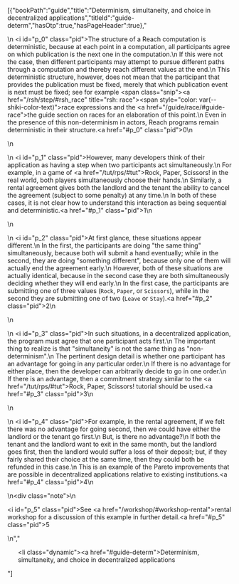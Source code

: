 [{"bookPath":"guide","title":"Determinism, simultaneity, and choice in decentralized applications","titleId":"guide-determ","hasOtp":true,"hasPageHeader":true},"<p>\n  <i id=\"p_0\" class=\"pid\"></i>The structure of a Reach computation is deterministic, because at each point in a computation, all participants agree on which publication is the next one in the computation.\n  If this were not the case, then different participants may attempt to pursue different paths through a computation and thereby reach different values at the end.\n  This deterministic structure, however, does not mean that the participant that provides the publication must be fixed, merely that which publication event is next must be fixed; see for example <span class=\"snip\"><a href=\"/rsh/step/#rsh_race\" title=\"rsh: race\"><span style=\"color: var(--shiki-color-text)\">race</span></a></span> expressions and the <a href=\"/guide/race/#guide-race\">the guide section on races</a> for an elaboration of this point.\n  Even in the presence of this non-determinism in actors, Reach programs remain deterministic in their structure.<a href=\"#p_0\" class=\"pid\">0</a>\n</p>\n<p>\n  <i id=\"p_1\" class=\"pid\"></i>However, many developers think of their application as having a step when two participants act simultaneously.\n  For example, in a game of <a href=\"/tut/rps/#tut\">Rock, Paper, Scissors!</a> in the real world, both players simultaneously choose their hands.\n  Similarly, a rental agreement gives both the landlord and the tenant the ability to cancel the agreement (subject to some penalty) at any time.\n  In both of these cases, it is not clear how to understand this interaction as being sequential and deterministic.<a href=\"#p_1\" class=\"pid\">1</a>\n</p>\n<p>\n  <i id=\"p_2\" class=\"pid\"></i>At first glance, these situations appear different.\n  In the first, the participants are doing \"the same thing\" simultaneously, because both will submit a hand eventually; while in the second, they are doing \"something different\", because only one of them will actually end the agreement early.\n  However, both of these situations are actually identical, because in the second case they are both simultaneously deciding whether they will end early.\n  In the first case, the participants are submitting one of three values (<code>Rock</code>, <code>Paper</code>, or <code>Scissors</code>), while in the second they are submitting one of two (<code>Leave</code> or <code>Stay</code>).<a href=\"#p_2\" class=\"pid\">2</a>\n</p>\n<p>\n  <i id=\"p_3\" class=\"pid\"></i>In such situations, in a decentralized application, the program must agree that one participant acts first.\n  The important thing to realize is that \"simultaneity\" is not the same thing as \"non-determinism\".\n  The pertinent design detail is whether one participant has an advantage for going in any particular order.\n  If there is no advantage for either place, then the developer can arbitrarily decide to go in one order.\n  If there is an advantage, then a commitment strategy similar to the <a href=\"/tut/rps/#tut\">Rock, Paper, Scissors! tutorial</a> should be used.<a href=\"#p_3\" class=\"pid\">3</a>\n</p>\n<p>\n  <i id=\"p_4\" class=\"pid\"></i>For example, in the rental agreement, if we felt there was no advantage for going second, then we could have either the landlord or the tenant go first.\n  But, is there no advantage?\n  If both the tenant and the landlord want to exit in the same month, but the landlord goes first, then the landlord would suffer a loss of their deposit; but, if they fairly shared their choice at the same time, then they could both be refunded in this case.\n  This is an example of the Pareto improvements that are possible in decentralized applications relative to existing institutions.<a href=\"#p_4\" class=\"pid\">4</a>\n</p>\n<div class=\"note\">\n  <p><i id=\"p_5\" class=\"pid\"></i>See <a href=\"/workshop/#workshop-rental\">rental workshop</a> for a discussion of this example in further detail.<a href=\"#p_5\" class=\"pid\">5</a></p>\n</div>","<ul><li class=\"dynamic\"><a href=\"#guide-determ\">Determinism, simultaneity, and choice in decentralized applications</a></li></ul>"]